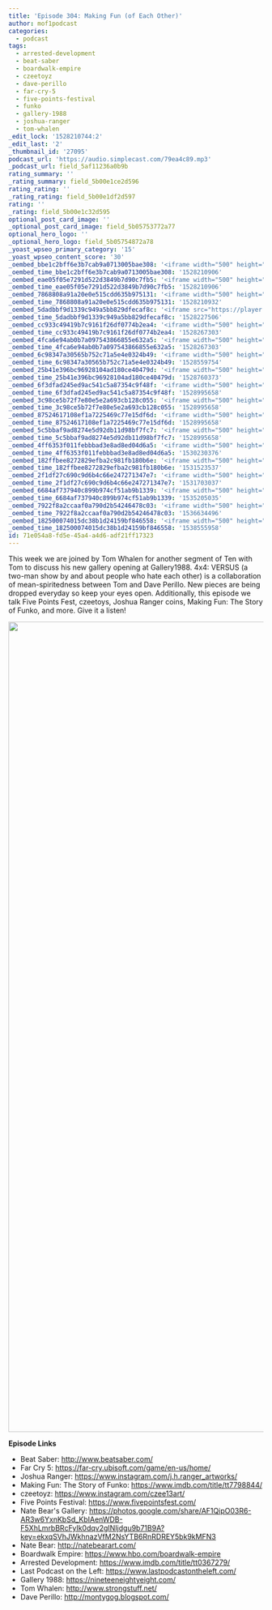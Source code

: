 ```yaml
---
title: 'Episode 304: Making Fun (of Each Other)'
author: mof1podcast
categories:
  - podcast
tags:
  - arrested-development
  - beat-saber
  - boardwalk-empire
  - czeetoyz
  - dave-perillo
  - far-cry-5
  - five-points-festival
  - funko
  - gallery-1988
  - joshua-ranger
  - tom-whalen
_edit_lock: '1528210744:2'
_edit_last: '2'
_thumbnail_id: '27095'
podcast_url: 'https://audio.simplecast.com/79ea4c89.mp3'
_podcast_url: field_5af11236a0b9b
rating_summary: ''
_rating_summary: field_5b00e1ce2d596
rating_rating: ''
_rating_rating: field_5b00e1df2d597
rating: ''
_rating: field_5b00e1c32d595
optional_post_card_image: ''
_optional_post_card_image: field_5b05753772a77
optional_hero_logo: ''
_optional_hero_logo: field_5b05754872a78
_yoast_wpseo_primary_category: '15'
_yoast_wpseo_content_score: '30'
_oembed_bbe1c2bff6e3b7cab9a0713005bae308: '<iframe width="500" height="281" src="https://www.youtube.com/embed/_DTbx7c7ez8?feature=oembed" frameborder="0" allow="autoplay; encrypted-media" allowfullscreen></iframe>'
_oembed_time_bbe1c2bff6e3b7cab9a0713005bae308: '1528210906'
_oembed_eae05f05e7291d522d3849b7d90c7fb5: '<iframe width="500" height="281" src="https://www.youtube.com/embed/9teNKmm9R3k?start=3&feature=oembed" frameborder="0" allow="autoplay; encrypted-media" allowfullscreen></iframe>'
_oembed_time_eae05f05e7291d522d3849b7d90c7fb5: '1528210906'
_oembed_7868808a91a20e0e515cdd635b975131: '<iframe width="500" height="281" src="https://www.youtube.com/embed/PEZ2r1YGKSA?feature=oembed" frameborder="0" allow="autoplay; encrypted-media" allowfullscreen></iframe>'
_oembed_time_7868808a91a20e0e515cdd635b975131: '1528210932'
_oembed_5dadbbf9d1339c949a5bb829dfecaf8c: '<iframe src="https://player.vimeo.com/video/8386027?app_id=122963" width="500" height="281" frameborder="0" title="Alien for Christmas" webkitallowfullscreen mozallowfullscreen allowfullscreen></iframe>'
_oembed_time_5dadbbf9d1339c949a5bb829dfecaf8c: '1528227506'
_oembed_cc933c49419b7c9161f26df0774b2ea4: '<iframe width="500" height="281" src="https://www.youtube.com/embed/vzVhPCMAxWQ?feature=oembed" frameborder="0" allow="autoplay; encrypted-media" allowfullscreen></iframe>'
_oembed_time_cc933c49419b7c9161f26df0774b2ea4: '1528267303'
_oembed_4fca6e94ab0b7a097543866855e632a5: '<iframe width="500" height="281" src="https://www.youtube.com/embed/gXg2_yExgVY?feature=oembed" frameborder="0" allow="autoplay; encrypted-media" allowfullscreen></iframe>'
_oembed_time_4fca6e94ab0b7a097543866855e632a5: '1528267303'
_oembed_6c98347a30565b752c71a5e4e0324b49: '<iframe width="500" height="281" src="https://www.youtube.com/embed/FhwktRDG_aQ?feature=oembed" frameborder="0" allow="autoplay; encrypted-media" allowfullscreen></iframe>'
_oembed_time_6c98347a30565b752c71a5e4e0324b49: '1528559754'
_oembed_25b41e396bc96928104ad180ce40479d: '<iframe width="500" height="281" src="https://www.youtube.com/embed/MFWF9dU5Zc0?feature=oembed" frameborder="0" allow="autoplay; encrypted-media" allowfullscreen></iframe>'
_oembed_time_25b41e396bc96928104ad180ce40479d: '1528760373'
_oembed_6f3dfad245ed9ac541c5a87354c9f48f: '<iframe width="500" height="281" src="https://www.youtube.com/embed/rTMINaybeyE?feature=oembed" frameborder="0" allow="autoplay; encrypted-media" allowfullscreen></iframe>'
_oembed_time_6f3dfad245ed9ac541c5a87354c9f48f: '1528995658'
_oembed_3c98ce5b72f7e80e5e2a693cb128c055: '<iframe width="500" height="281" src="https://www.youtube.com/embed/j7RHHPN4gII?feature=oembed" frameborder="0" allow="autoplay; encrypted-media" allowfullscreen></iframe>'
_oembed_time_3c98ce5b72f7e80e5e2a693cb128c055: '1528995658'
_oembed_87524617108ef1a7225469c77e15df6d: '<iframe width="500" height="281" src="https://www.youtube.com/embed/bP8vCXPo-BA?feature=oembed" frameborder="0" allow="autoplay; encrypted-media" allowfullscreen></iframe>'
_oembed_time_87524617108ef1a7225469c77e15df6d: '1528995658'
_oembed_5c5bbaf9ad8274e5d92db11d98bf7fc7: '<iframe width="500" height="281" src="https://www.youtube.com/embed/yqAS2lPISa8?feature=oembed" frameborder="0" allow="autoplay; encrypted-media" allowfullscreen></iframe>'
_oembed_time_5c5bbaf9ad8274e5d92db11d98bf7fc7: '1528995658'
_oembed_4ff6353f011febbbad3e8ad8ed04d6a5: '<iframe width="500" height="281" src="https://www.youtube.com/embed/HikYI0jIAwU?feature=oembed" frameborder="0" allow="autoplay; encrypted-media" allowfullscreen></iframe>'
_oembed_time_4ff6353f011febbbad3e8ad8ed04d6a5: '1530230376'
_oembed_182ffbee8272829efba2c981fb180b6e: '<iframe width="500" height="281" src="https://www.youtube.com/embed/Seg_yBYPjG4?feature=oembed" frameborder="0" allow="autoplay; encrypted-media" allowfullscreen></iframe>'
_oembed_time_182ffbee8272829efba2c981fb180b6e: '1531523537'
_oembed_2f1df27c690c9d6b4c66e247271347e7: '<iframe width="500" height="281" src="https://www.youtube.com/embed/9XxLHyzsB_Q?feature=oembed" frameborder="0" allow="autoplay; encrypted-media" allowfullscreen></iframe>'
_oembed_time_2f1df27c690c9d6b4c66e247271347e7: '1531703037'
_oembed_6684af737940c899b974cf51ab9b1339: '<iframe width="500" height="281" src="https://www.youtube.com/embed/gp-8oB53P7k?feature=oembed" frameborder="0" allow="autoplay; encrypted-media" allowfullscreen></iframe>'
_oembed_time_6684af737940c899b974cf51ab9b1339: '1535205035'
_oembed_7922f8a2ccaaf0a790d2b54246478c03: '<iframe width="500" height="281" src="https://www.youtube.com/embed/AWvUNABT8sg?feature=oembed" frameborder="0" allow="autoplay; encrypted-media" allowfullscreen></iframe>'
_oembed_time_7922f8a2ccaaf0a790d2b54246478c03: '1536634496'
_oembed_182500074015dc38b1d24159bf846558: '<iframe width="500" height="281" src="https://www.youtube.com/embed/USPd0vX2sdc?feature=oembed" frameborder="0" allow="autoplay; encrypted-media" allowfullscreen></iframe>'
_oembed_time_182500074015dc38b1d24159bf846558: '1538555958'
id: 71e054a8-fd5e-45a4-a4d6-adf21ff17323
---
```

<p>This week we are joined by Tom Whalen for another segment of Ten with Tom to discuss his new gallery opening at Gallery1988. 4x4: VERSUS (a two-man show by and about people who hate each other) is a collaboration of mean-spiritedness between Tom and Dave Perillo. New pieces are being dropped everyday so keep your eyes open. Additionally, this episode we talk Five Points Fest, czeetoys, Joshua Ranger coins, Making Fun: The Story of Funko, and more. Give it a listen!</p>
<p><img class="alignnone size-full wp-image-27095" src="http://timededition.com/wp-content/uploads/2018/06/1528176391-artwork.jpg" alt="" width="1600" height="1600" /></p>
<p><strong>Episode Links</strong></p>
<ul>
<li>Beat Saber: <a href="http://www.beatsaber.com/">http://www.beatsaber.com/</a></li>
<li>Far Cry 5: <a href="https://far-cry.ubisoft.com/game/en-us/home/">https://far-cry.ubisoft.com/game/en-us/home/</a></li>
<li>Joshua Ranger: <a href="https://www.instagram.com/j.h.ranger_artworks/">https://www.instagram.com/j.h.ranger_artworks/</a></li>
<li>Making Fun: The Story of Funko: <a href="https://www.imdb.com/title/tt7798844/">https://www.imdb.com/title/tt7798844/</a></li>
<li>czeetoyz: <a href="https://www.instagram.com/czee13art/">https://www.instagram.com/czee13art/</a></li>
<li>Five Points Festival: <a href="https://www.fivepointsfest.com/">https://www.fivepointsfest.com/</a></li>
<li>Nate Bear's Gallery: <a href="https://photos.google.com/share/AF1QipO03R6-AR3w6YxnKbSd_KbIAenWDB-F5XhLmrbBRcFyIk0dqv2gINIjdgu9b71B9A?key=ekxqSVhJWkhnazVfM2NsYTB6RnRDREY5bk9kMFN3">https://photos.google.com/share/AF1QipO03R6-AR3w6YxnKbSd_KbIAenWDB-F5XhLmrbBRcFyIk0dqv2gINIjdgu9b71B9A?key=ekxqSVhJWkhnazVfM2NsYTB6RnRDREY5bk9kMFN3</a></li>
<li>Nate Bear: <a href="http://natebearart.com/">http://natebearart.com/</a></li>
<li>Boardwalk Empire: <a href="https://www.hbo.com/boardwalk-empire">https://www.hbo.com/boardwalk-empire</a></li>
<li>Arrested Development: <a href="https://www.imdb.com/title/tt0367279/">https://www.imdb.com/title/tt0367279/</a></li>
<li>Last Podcast on the Left: <a href="https://www.lastpodcastontheleft.com/">https://www.lastpodcastontheleft.com/</a></li>
<li>Gallery 1988: <a href="https://nineteeneightyeight.com/">https://nineteeneightyeight.com/</a></li>
<li>Tom Whalen: <a href="http://www.strongstuff.net/">http://www.strongstuff.net/</a></li>
<li>Dave Perillo: <a href="http://montygog.blogspot.com/">http://montygog.blogspot.com/</a></li>
</ul>

